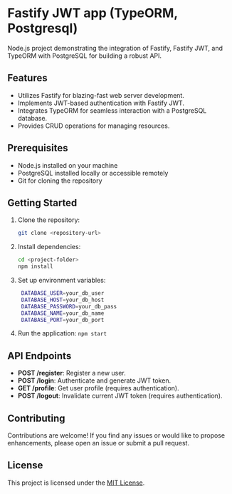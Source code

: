 # Fastify JWT app (TypeORM, Postgresql)

Node.js project demonstrating the integration of Fastify, Fastify JWT, and TypeORM with PostgreSQL for building a robust API.

## Features

-   Utilizes Fastify for blazing-fast web server development.
-   Implements JWT-based authentication with Fastify JWT.
-   Integrates TypeORM for seamless interaction with a PostgreSQL database.
-   Provides CRUD operations for managing resources.

## Prerequisites

-   Node.js installed on your machine
-   PostgreSQL installed locally or accessible remotely
-   Git for cloning the repository

## Getting Started

1. Clone the repository:

    ```bash
    git clone <repository-url>
    ```

2. Install dependencies:

    ```bash
    cd <project-folder>
    npm install
    ```

3. Set up environment variables:
    ```bash
     DATABASE_USER=your_db_user
     DATABASE_HOST=your_db_host
     DATABASE_PASSWORD=your_db_pass
     DATABASE_NAME=your_db_name
     DATABASE_PORT=your_db_port
    ```
4. Run the application:
   `npm start`

## API Endpoints

-   **POST /register**: Register a new user.
-   **POST /login**: Authenticate and generate JWT token.
-   **GET /profile**: Get user profile (requires authentication).
-   **POST /logout**: Invalidate current JWT token (requires authentication).

## Contributing

Contributions are welcome! If you find any issues or would like to propose enhancements, please open an issue or submit a pull request.

## License

This project is licensed under the [MIT License](LICENSE).
